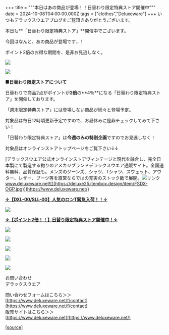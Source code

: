 +++
title = """本日はあの商品が登場！！日替わり限定特典ストア開催中"""
date = 2024-10-08T04:00:00.000Z
tags = ["clothes","Deluxeware"]
+++
いつもデラックスウエアブログをご覧頂きありがとうございます。

本日も**「日替わり限定特典ストア」**開催中でございます。

今回はなんと、あの商品が登場です…！

ポイント2倍のお得な期間を、是非お見逃しなく。

[![](https://stat.ameba.jp/user_images/20241008/12/deluxeware/d5/29/j/o1125075015495458115.jpg)](https://stat.ameba.jp/user_images/20241008/12/deluxeware/d5/29/j/o1125075015495458115.jpg)

[![](https://stat.ameba.jp/user_images/20241005/17/deluxeware/02/29/j/o0800080015494369098.jpg?caw=800)](https://ameblo.jp/deluxeware/image-12870125008-15494369098.html)

**■日替わり限定ストアについて**

日替わりで商品2点がポイントが**2倍**の**4％**になる「日替わり限定特典ストア」を開催しております。

「週末限定特典ストア」には登場しない商品が続々と登場予定。

対象品は毎日12時頃更新予定ですので、お昼休みに是非チェックしてみて下さい！

「日替わり限定特典ストア」は**今週のみの特別企画**ですのでお見逃しなく！

  
対象品はオンラインストアトップページをご覧下さい↓↓

[デラックスウエア公式オンラインストアヴィンテージと現代を融合し、完全日本製にて製造する拘りのアメカジブランドデラックスウエア通販サイト。全国送料無料、品質保証も。メンズのジーンズ、シャツ、Tシャツ、スウェット、アウター、レザー、ブーツ等を直営ならではの充実のストック数で展開。![リンク](https://c.stat100.ameba.jp/ameblo/symbols/v3.20.0/svg/gray/editor_link.svg)www.deluxeware.net![](https://deluxe25.itembox.design/item/FSDX-OGP.jpg)](https://www.deluxeware.net/)

**[↓【DXL-00/SLL-00】人気のロンT緊急入荷！！↓](https://www.deluxeware.net/)**

[![](https://stat.ameba.jp/user_images/20241007/16/deluxeware/df/96/j/o0800026015495163803.jpg?caw=800)](https://www.deluxeware.net/)

  
**[↓【ポイント2倍！！】日替り限定特典ストア開催中！↓](https://www.deluxeware.net/)**

[![](https://stat.ameba.jp/user_images/20241007/17/deluxeware/da/a1/j/o1200050015495173437.jpg?caw=800)](https://www.deluxeware.net/)

[![](https://stat.ameba.jp/user_images/20240614/12/deluxeware/fb/b4/j/o0800026015451324172.jpg?caw=800)](https://www.deluxeware.net/c/2024FWreserveall)

[![](https://stat.ameba.jp/user_images/20240315/15/deluxeware/04/7f/j/o0800026015413271803.jpg?caw=800)](https://www.instagram.com/deluxeware/?hl=ja)

[![](https://stat.ameba.jp/user_images/20220415/12/deluxeware/3b/ce/j/o0800026015103175481.jpg?caw=800)](https://www.deluxeware.net/f/headstore)

[![](https://stat.ameba.jp/user_images/20220415/12/deluxeware/d7/c6/j/o0800026015103175487.jpg?caw=800)](https://www.deluxeware.net/)

お問い合わせ  
デラックスウエア

問い合わせフォームはこちら＞＞  
[https://www.deluxeware.net/f/contact](https://www.deluxeware.net/f/contact)  
販売サイトはこちら＞＞  
[https://www.deluxeware.net](https://www.deluxeware.net/)

[[source]](https://ameblo.jp/deluxeware/entry-12870470759.html)
